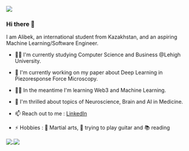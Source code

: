 ![](https://komarev.com/ghpvc/?username=abekek)

### Hi there 👋

I am Alibek, an international student from Kazakhstan, and an aspiring Machine Learning/Software Engineer.

- 👨‍🎓 I'm currently studying Computer Science and Business @Lehigh University.
- 🔬 I'm currently working on my paper about Deep Learning in Piezoresponse Force Microscopy.
- 🧑‍💻 In the meantime I'm learning Web3 and Machine Learning.
- 🧠 I'm thrilled about topics of Neuroscience, Brain and AI in Medicine.

- 📫 Reach out to me : [LinkedIn](https://www.linkedin.com/in/abekek/)
- ⚡ Hobbies : 🥋 Martial arts, 🎸 trying to play guitar and 📚 reading 

<a href="https://github.com/abekek/">
  <img align="center" src="https://github-readme-stats.vercel.app/api?username=abekek&count_private=true&show_icons=true&theme=tokyonight" />
</a>
<a href="https://github.com/abekek/">
  <img align="center" src="https://github-readme-stats.vercel.app/api/top-langs/?username=abekek" />
</a>
